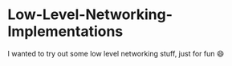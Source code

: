 # Low-Level-Networking-Implementations
I wanted to try out some low level networking stuff, just for fun :smile:

